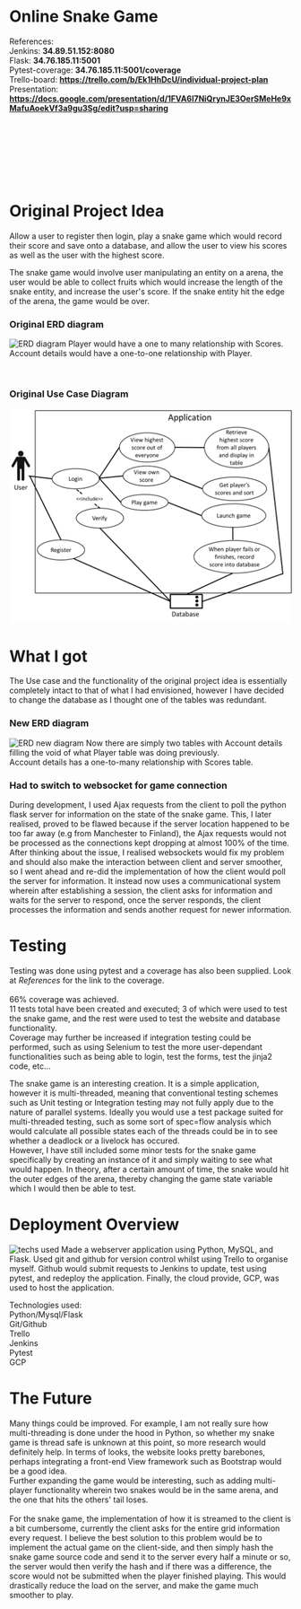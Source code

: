 # Online Snake Game

References:  
Jenkins: **34.89.51.152:8080**  
Flask: **34.76.185.11:5001**  
Pytest-coverage: **34.76.185.11:5001/coverage**  
Trello-board: **https://trello.com/b/Ek1HhDcU/individual-project-plan**  
Presentation: **https://docs.google.com/presentation/d/1FVA6l7NiQrynJE3OerSMeHe9xMafuAoekVf3a9gu3Sg/edit?usp=sharing**
<br><br><br><br><br><br><br><br>


# Original Project Idea
Allow a user to register then login, play a snake game which would record their score and save onto a database, and allow the user to view his scores as well as the user with the highest score.

The snake game would involve user manipulating an entity on a arena, the user would be able to collect fruits which would increase the length of the snake entity, and increase the user's score. If the snake entity hit the edge of the arena, the game would be over.

### Original ERD diagram
![ERD diagram](/images/ERD.png)
Player would have a one to many relationship with Scores.  
Account details would have a one-to-one relationship with Player.

<br>

### Original Use Case Diagram
![use case diagram](/images/UseCase2.png)

# What I got
The Use case and the functionality of the original project idea is essentially completely intact to that of what I had envisioned, however I have decided to change the database as I thought one of the tables was redundant.

### New ERD diagram
![ERD new diagram](/images/ERDnew.png)
Now there are simply two tables with Account details filling the void of what Player table was doing previously.  
Account details has a one-to-many relationship with Scores table.  

### Had to switch to websocket for game connection
During development, I used Ajax requests from the client to poll the python flask server for information on the state of the snake game. This, I later realised, proved to be flawed because if the server location happened to be too far away (e.g from Manchester to Finland), the Ajax requests would not be processed as the connections kept dropping at almost 100% of the time.  
After thinking about the issue, I realised websockets would fix my problem and should also make the interaction between client and server smoother, so I went ahead and re-did the implementation of how the client would poll the server for information. It instead now uses a communicational system wherein after establishing a session, the client asks for information and waits for the server to respond, once the server responds, the client processes the information and sends another request for newer information.  

# Testing
Testing was done using pytest and a coverage has also been supplied. Look at *References* for the link to the coverage.  
<br>
66% coverage was achieved.  
11 tests total have been created and executed; 3 of which were used to test the snake game, and the rest were used to test the website and database functionality.  
Coverage may further be increased if integration testing could be performed, such as using Selenium to test the more user-dependant functionalities such as being able to login, test the forms, test the jinja2 code, etc...  

The snake game is an interesting creation. It is a simple application, however it is multi-threaded, meaning that conventional testing schemes such as Unit testing or Integration testing may not fully apply due to the nature of parallel systems. Ideally you would use a test package suited for multi-threaded testing, such as some sort of spec=flow analysis which would calculate all possible states each of the threads could be in to see whether a deadlock or a livelock has occured.  
However, I have still included some minor tests for the snake game specifically by creating an instance of it and simply waiting to see what would happen. In theory, after a certain amount of time, the snake would hit the outer edges of the arena, thereby changing the game state variable which I would then be able to test.

# Deployment Overview
![techs used](/images/tech.png)
Made a webserver application using Python, MySQL, and Flask. Used git and github for version control whilst using Trello to organise myself. Github would submit requests to Jenkins to update, test using pytest, and redeploy the application. Finally, the cloud provide, GCP, was used to host the application.  

Technologies used:  
Python/Mysql/Flask  
Git/Github  
Trello  
Jenkins  
Pytest  
GCP  

# The Future
Many things could be improved. For example, I am not really sure how multi-threading is done under the hood in Python, so whether my snake game is thread safe is unknown at this point, so more research would definitely help. In terms of looks, the website looks pretty barebones, perhaps integrating a front-end View framework such as Bootstrap would be a good idea.  
Further expanding the game would be interesting, such as adding multi-player functionality wherein two snakes would be in the same arena, and the one that hits the others' tail loses.  
<br>
For the snake game, the implementation of how it is streamed to the client is a bit cumbersome, currently the client asks for the entire grid information every request. I believe the best solution to this problem would be to implement the actual game on the client-side, and then simply hash the snake game source code and send it to the server every half a minute or so, the server would then verify the hash and if there was a difference, the score would not be submitted when the player finished playing. This would drastically reduce the load on the server, and make the game much smoother to play.

